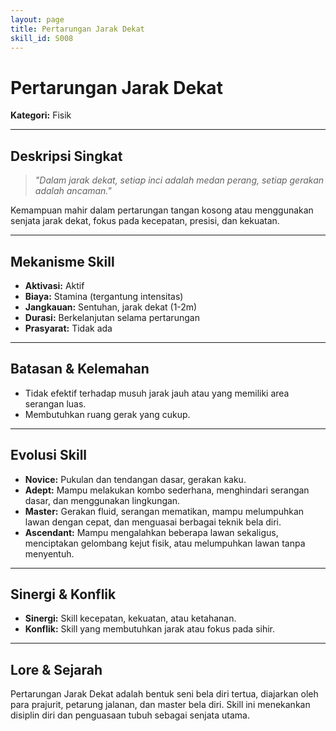 ```yaml
---
layout: page
title: Pertarungan Jarak Dekat
skill_id: S008
---
```

# Pertarungan Jarak Dekat

**Kategori:** Fisik

---

## Deskripsi Singkat
> *"Dalam jarak dekat, setiap inci adalah medan perang, setiap gerakan adalah ancaman."*

Kemampuan mahir dalam pertarungan tangan kosong atau menggunakan senjata jarak dekat, fokus pada kecepatan, presisi, dan kekuatan.

---

## Mekanisme Skill
*   **Aktivasi:** Aktif
*   **Biaya:** Stamina (tergantung intensitas)
*   **Jangkauan:** Sentuhan, jarak dekat (1-2m)
*   **Durasi:** Berkelanjutan selama pertarungan
*   **Prasyarat:** Tidak ada

---

## Batasan & Kelemahan
*   Tidak efektif terhadap musuh jarak jauh atau yang memiliki area serangan luas.
*   Membutuhkan ruang gerak yang cukup.

---

## Evolusi Skill
*   **Novice:** Pukulan dan tendangan dasar, gerakan kaku.
*   **Adept:** Mampu melakukan kombo sederhana, menghindari serangan dasar, dan menggunakan lingkungan.
*   **Master:** Gerakan fluid, serangan mematikan, mampu melumpuhkan lawan dengan cepat, dan menguasai berbagai teknik bela diri.
*   **Ascendant:** Mampu mengalahkan beberapa lawan sekaligus, menciptakan gelombang kejut fisik, atau melumpuhkan lawan tanpa menyentuh.

---

## Sinergi & Konflik
*   **Sinergi:** Skill kecepatan, kekuatan, atau ketahanan.
*   **Konflik:** Skill yang membutuhkan jarak atau fokus pada sihir.

---

## Lore & Sejarah
Pertarungan Jarak Dekat adalah bentuk seni bela diri tertua, diajarkan oleh para prajurit, petarung jalanan, dan master bela diri. Skill ini menekankan disiplin diri dan penguasaan tubuh sebagai senjata utama.